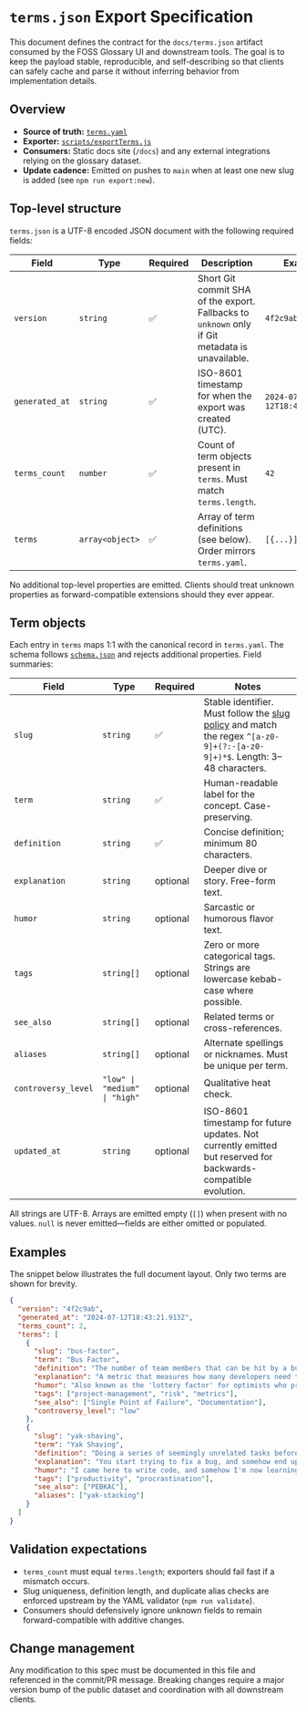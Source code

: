 # `terms.json` Export Specification

This document defines the contract for the `docs/terms.json` artifact consumed by the FOSS Glossary UI and downstream tools. The goal is to keep the payload stable, reproducible, and self-describing so that clients can safely cache and parse it without inferring behavior from implementation details.

## Overview

- **Source of truth:** [`terms.yaml`](../terms.yaml)
- **Exporter:** [`scripts/exportTerms.js`](../scripts/exportTerms.js)
- **Consumers:** Static docs site (`/docs`) and any external integrations relying on the glossary dataset.
- **Update cadence:** Emitted on pushes to `main` when at least one new slug is added (see `npm run export:new`).

## Top-level structure

`terms.json` is a UTF-8 encoded JSON document with the following required fields:

| Field | Type | Required | Description | Example |
| --- | --- | --- | --- | --- |
| `version` | `string` | ✅ | Short Git commit SHA of the export. Fallbacks to `unknown` only if Git metadata is unavailable. | `4f2c9ab` |
| `generated_at` | `string` | ✅ | ISO-8601 timestamp for when the export was created (UTC). | `2024-07-12T18:43:21.913Z` |
| `terms_count` | `number` | ✅ | Count of term objects present in `terms`. Must match `terms.length`. | `42` |
| `terms` | `array<object>` | ✅ | Array of term definitions (see below). Order mirrors `terms.yaml`. | `[{...}]` |

No additional top-level properties are emitted. Clients should treat unknown properties as forward-compatible extensions should they ever appear.

## Term objects

Each entry in `terms` maps 1:1 with the canonical record in `terms.yaml`. The schema follows [`schema.json`](../schema.json) and rejects additional properties. Field summaries:

| Field | Type | Required | Notes |
| --- | --- | --- | --- |
| `slug` | `string` | ✅ | Stable identifier. Must follow the [slug policy](./slug-policy.md) and match the regex `^[a-z0-9]+(?:-[a-z0-9]+)*$`. Length: 3–48 characters. |
| `term` | `string` | ✅ | Human-readable label for the concept. Case-preserving. |
| `definition` | `string` | ✅ | Concise definition; minimum 80 characters. |
| `explanation` | `string` | optional | Deeper dive or story. Free-form text. |
| `humor` | `string` | optional | Sarcastic or humorous flavor text. |
| `tags` | `string[]` | optional | Zero or more categorical tags. Strings are lowercase kebab-case where possible. |
| `see_also` | `string[]` | optional | Related terms or cross-references. |
| `aliases` | `string[]` | optional | Alternate spellings or nicknames. Must be unique per term. |
| `controversy_level` | `"low" \| "medium" \| "high"` | optional | Qualitative heat check. |
| `updated_at` | `string` | optional | ISO-8601 timestamp for future updates. Not currently emitted but reserved for backwards-compatible evolution. |

All strings are UTF-8. Arrays are emitted empty (`[]`) when present with no values. `null` is never emitted—fields are either omitted or populated.

## Examples

The snippet below illustrates the full document layout. Only two terms are shown for brevity.

```json
{
  "version": "4f2c9ab",
  "generated_at": "2024-07-12T18:43:21.913Z",
  "terms_count": 2,
  "terms": [
    {
      "slug": "bus-factor",
      "term": "Bus Factor",
      "definition": "The number of team members that can be hit by a bus before a project fails, highlighting how fragile knowledge sharing becomes when only a few people hold critical context.",
      "explanation": "A metric that measures how many developers need to suddenly disappear before a project can no longer continue.",
      "humor": "Also known as the 'lottery factor' for optimists who prefer their team members winning millions over getting flattened.",
      "tags": ["project-management", "risk", "metrics"],
      "see_also": ["Single Point of Failure", "Documentation"],
      "controversy_level": "low"
    },
    {
      "slug": "yak-shaving",
      "term": "Yak Shaving",
      "definition": "Doing a series of seemingly unrelated tasks before you can do what you actually intended because each prerequisite reveals yet another detour.",
      "explanation": "You start trying to fix a bug, and somehow end up updating your entire OS.",
      "humor": "I came here to write code, and somehow I'm now learning about Tibetan yak grooming techniques.",
      "tags": ["productivity", "procrastination"],
      "see_also": ["PEBKAC"],
      "aliases": ["yak-stacking"]
    }
  ]
}
```

## Validation expectations

- `terms_count` must equal `terms.length`; exporters should fail fast if a mismatch occurs.
- Slug uniqueness, definition length, and duplicate alias checks are enforced upstream by the YAML validator (`npm run validate`).
- Consumers should defensively ignore unknown fields to remain forward-compatible with additive changes.

## Change management

Any modification to this spec must be documented in this file and referenced in the commit/PR message. Breaking changes require a major version bump of the public dataset and coordination with all downstream clients.

